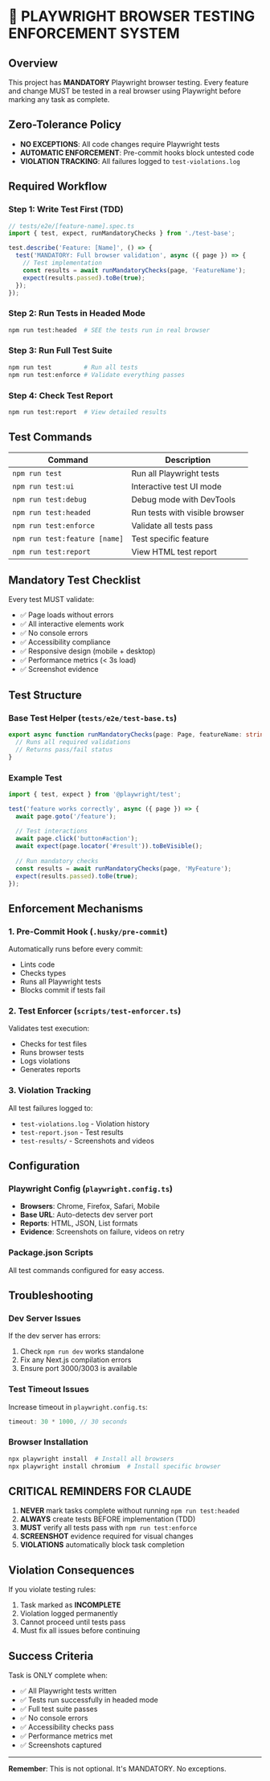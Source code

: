 # 🚨 PLAYWRIGHT BROWSER TESTING ENFORCEMENT SYSTEM

## Overview
This project has **MANDATORY** Playwright browser testing. Every feature and change MUST be tested in a real browser using Playwright before marking any task as complete.

## Zero-Tolerance Policy
- **NO EXCEPTIONS**: All code changes require Playwright tests
- **AUTOMATIC ENFORCEMENT**: Pre-commit hooks block untested code
- **VIOLATION TRACKING**: All failures logged to `test-violations.log`

## Required Workflow

### Step 1: Write Test First (TDD)
```typescript
// tests/e2e/[feature-name].spec.ts
import { test, expect, runMandatoryChecks } from './test-base';

test.describe('Feature: [Name]', () => {
  test('MANDATORY: Full browser validation', async ({ page }) => {
    // Test implementation
    const results = await runMandatoryChecks(page, 'FeatureName');
    expect(results.passed).toBe(true);
  });
});
```

### Step 2: Run Tests in Headed Mode
```bash
npm run test:headed  # SEE the tests run in real browser
```

### Step 3: Run Full Test Suite
```bash
npm run test         # Run all tests
npm run test:enforce # Validate everything passes
```

### Step 4: Check Test Report
```bash
npm run test:report  # View detailed results
```

## Test Commands

| Command | Description |
|---------|-------------|
| `npm run test` | Run all Playwright tests |
| `npm run test:ui` | Interactive test UI mode |
| `npm run test:debug` | Debug mode with DevTools |
| `npm run test:headed` | Run tests with visible browser |
| `npm run test:enforce` | Validate all tests pass |
| `npm run test:feature [name]` | Test specific feature |
| `npm run test:report` | View HTML test report |

## Mandatory Test Checklist

Every test MUST validate:
- ✅ Page loads without errors
- ✅ All interactive elements work
- ✅ No console errors
- ✅ Accessibility compliance
- ✅ Responsive design (mobile + desktop)
- ✅ Performance metrics (< 3s load)
- ✅ Screenshot evidence

## Test Structure

### Base Test Helper (`tests/e2e/test-base.ts`)
```typescript
export async function runMandatoryChecks(page: Page, featureName: string) {
  // Runs all required validations
  // Returns pass/fail status
}
```

### Example Test
```typescript
import { test, expect } from '@playwright/test';

test('feature works correctly', async ({ page }) => {
  await page.goto('/feature');
  
  // Test interactions
  await page.click('button#action');
  await expect(page.locator('#result')).toBeVisible();
  
  // Run mandatory checks
  const results = await runMandatoryChecks(page, 'MyFeature');
  expect(results.passed).toBe(true);
});
```

## Enforcement Mechanisms

### 1. Pre-Commit Hook (`.husky/pre-commit`)
Automatically runs before every commit:
- Lints code
- Checks types
- Runs all Playwright tests
- Blocks commit if tests fail

### 2. Test Enforcer (`scripts/test-enforcer.ts`)
Validates test execution:
- Checks for test files
- Runs browser tests
- Logs violations
- Generates reports

### 3. Violation Tracking
All test failures logged to:
- `test-violations.log` - Violation history
- `test-report.json` - Test results
- `test-results/` - Screenshots and videos

## Configuration

### Playwright Config (`playwright.config.ts`)
- **Browsers**: Chrome, Firefox, Safari, Mobile
- **Base URL**: Auto-detects dev server port
- **Reports**: HTML, JSON, List formats
- **Evidence**: Screenshots on failure, videos on retry

### Package.json Scripts
All test commands configured for easy access.

## Troubleshooting

### Dev Server Issues
If the dev server has errors:
1. Check `npm run dev` works standalone
2. Fix any Next.js compilation errors
3. Ensure port 3000/3003 is available

### Test Timeout Issues
Increase timeout in `playwright.config.ts`:
```typescript
timeout: 30 * 1000, // 30 seconds
```

### Browser Installation
```bash
npx playwright install  # Install all browsers
npx playwright install chromium  # Install specific browser
```

## CRITICAL REMINDERS FOR CLAUDE

1. **NEVER** mark tasks complete without running `npm run test:headed`
2. **ALWAYS** create tests BEFORE implementation (TDD)
3. **MUST** verify all tests pass with `npm run test:enforce`
4. **SCREENSHOT** evidence required for visual changes
5. **VIOLATIONS** automatically block task completion

## Violation Consequences

If you violate testing rules:
1. Task marked as **INCOMPLETE**
2. Violation logged permanently
3. Cannot proceed until tests pass
4. Must fix all issues before continuing

## Success Criteria

Task is ONLY complete when:
- ✅ All Playwright tests written
- ✅ Tests run successfully in headed mode
- ✅ Full test suite passes
- ✅ No console errors
- ✅ Accessibility checks pass
- ✅ Performance metrics met
- ✅ Screenshots captured

---

**Remember**: This is not optional. It's MANDATORY. No exceptions.
